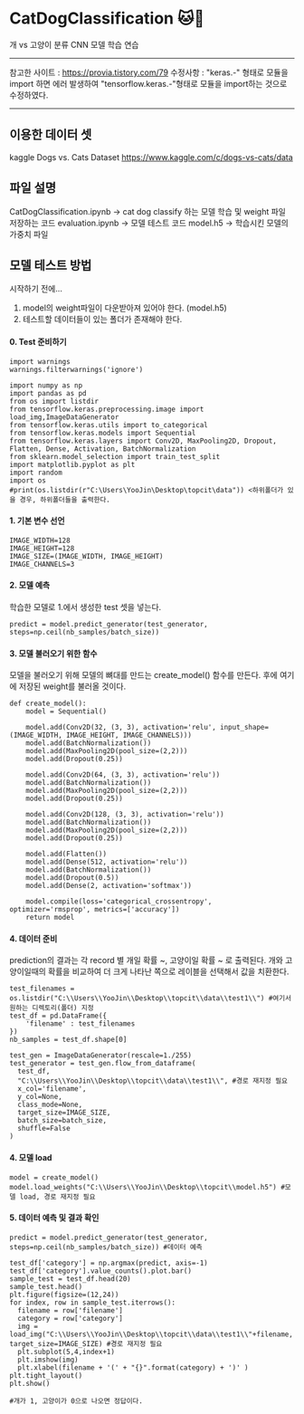 # CatDogClassification :cat::dog:
개 vs 고양이 분류 CNN 모델 학습 연습

***
참고한 사이트 : <https://provia.tistory.com/79>
수정사항 : "keras.-" 형태로 모듈을 import 하면 에러 발생하여 "tensorflow.keras.-"형태로 모듈을 import하는 것으로 수정하였다.
***

## 이용한 데이터 셋

kaggle Dogs vs. Cats Dataset
<https://www.kaggle.com/c/dogs-vs-cats/data>

## 파일 설명

CatDogClassification.ipynb -> cat dog classify 하는 모델 학습 및 weight 파일 저장하는 코드
evaluation.ipynb -> 모델 테스트 코드
model.h5 -> 학습시킨 모델의 가중치 파일

## 모델 테스트 방법

시작하기 전에...
1. model의 weight파일이 다운받아져 있어야 한다. (model.h5)
2. 테스트할 데이터들이 있는 폴더가 존재해야 한다.

#### 0. Test 준비하기
~~~
import warnings
warnings.filterwarnings('ignore')

import numpy as np
import pandas as pd
from os import listdir
from tensorflow.keras.preprocessing.image import load_img,ImageDataGenerator
from tensorflow.keras.utils import to_categorical
from tensorflow.keras.models import Sequential
from tensorflow.keras.layers import Conv2D, MaxPooling2D, Dropout, Flatten, Dense, Activation, BatchNormalization
from sklearn.model_selection import train_test_split
import matplotlib.pyplot as plt
import random
import os
#print(os.listdir(r"C:\Users\YooJin\Desktop\topcit\data")) <하위폴더가 있을 경우, 하위폴더들을 출력한다.
~~~

#### 1. 기본 변수 선언
~~~
IMAGE_WIDTH=128
IMAGE_HEIGHT=128
IMAGE_SIZE=(IMAGE_WIDTH, IMAGE_HEIGHT)
IMAGE_CHANNELS=3
~~~

#### 2. 모델 예측
학습한 모델로 1.에서 생성한 test 셋을 넣는다.
~~~
predict = model.predict_generator(test_generator, steps=np.ceil(nb_samples/batch_size))
~~~

#### 3. 모델 불러오기 위한 함수
모델을 불러오기 위해 모델의 뼈대를 만드는 create_model() 함수를 만든다. 후에 여기에 저장된 weight를 불러올 것이다.
~~~
def create_model():
    model = Sequential()

    model.add(Conv2D(32, (3, 3), activation='relu', input_shape=(IMAGE_WIDTH, IMAGE_HEIGHT, IMAGE_CHANNELS)))
    model.add(BatchNormalization())
    model.add(MaxPooling2D(pool_size=(2,2)))
    model.add(Dropout(0.25))

    model.add(Conv2D(64, (3, 3), activation='relu'))
    model.add(BatchNormalization())
    model.add(MaxPooling2D(pool_size=(2,2)))
    model.add(Dropout(0.25))

    model.add(Conv2D(128, (3, 3), activation='relu'))
    model.add(BatchNormalization())
    model.add(MaxPooling2D(pool_size=(2,2)))
    model.add(Dropout(0.25))

    model.add(Flatten())
    model.add(Dense(512, activation='relu'))
    model.add(BatchNormalization())
    model.add(Dropout(0.5))
    model.add(Dense(2, activation='softmax'))

    model.compile(loss='categorical_crossentropy', optimizer='rmsprop', metrics=['accuracy'])
    return model
~~~

#### 4. 데이터 준비
prediction의 결과는 각 record 별 개일 확률 ~, 고양이일 확률 ~ 로 출력된다.
개와 고양이일때의 확률을 비교하여 더 크게 나타난 쪽으로 레이블을 선택해서 값을 치환한다.
~~~
test_filenames = os.listdir("C:\\Users\\YooJin\\Desktop\\topcit\\data\\test1\\") #여기서 원하는 디렉토리(폴더) 지정
test_df = pd.DataFrame({
    'filename' : test_filenames
})
nb_samples = test_df.shape[0]

test_gen = ImageDataGenerator(rescale=1./255)
test_generator = test_gen.flow_from_dataframe(
  test_df,
  "C:\\Users\\YooJin\\Desktop\\topcit\\data\\test1\\", #경로 재지정 필요
  x_col='filename',
  y_col=None,
  class_mode=None,
  target_size=IMAGE_SIZE,
  batch_size=batch_size,
  shuffle=False
)
~~~

#### 4. 모델 load
~~~
model = create_model()
model.load_weights("C:\\Users\\YooJin\\Desktop\\topcit\\model.h5") #모델 load, 경로 재지정 필요
~~~

#### 5. 데이터 예측 및 결과 확인
~~~
predict = model.predict_generator(test_generator, steps=np.ceil(nb_samples/batch_size)) #데이터 예측

test_df['category'] = np.argmax(predict, axis=-1)
test_df['category'].value_counts().plot.bar()
sample_test = test_df.head(20)
sample_test.head()
plt.figure(figsize=(12,24))
for index, row in sample_test.iterrows():
  filename = row['filename']
  category = row['category']
  img = load_img("C:\\Users\\YooJin\\Desktop\\topcit\\data\\test1\\"+filename, target_size=IMAGE_SIZE) #경로 재지정 필요
  plt.subplot(5,4,index+1)
  plt.imshow(img)
  plt.xlabel(filename + '(' + "{}".format(category) + ')' )
plt.tight_layout()
plt.show()

#개가 1, 고양이가 0으로 나오면 정답이다.
~~~
